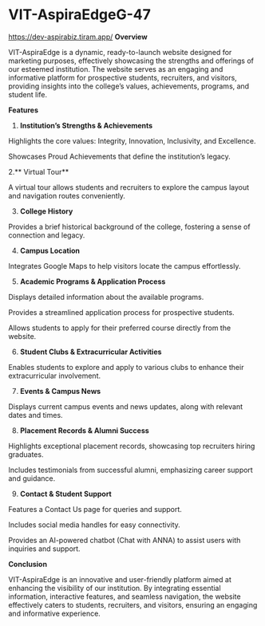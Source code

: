 # VIT-AspiraEdgeG-47
https://dev-aspirabiz.tiram.app/
**Overview**

VIT-AspiraEdge is a dynamic, ready-to-launch website designed for marketing purposes, effectively showcasing the strengths and offerings of our esteemed institution. The website serves as an engaging and informative platform for prospective students, recruiters, and visitors, providing insights into the college’s values, achievements, programs, and student life.

**Features**

1. **Institution’s Strengths & Achievements**

Highlights the core values: Integrity, Innovation, Inclusivity, and Excellence.

Showcases Proud Achievements that define the institution’s legacy.

2.** Virtual Tour**

A virtual tour allows students and recruiters to explore the campus layout and navigation routes conveniently.

3. **College History**

Provides a brief historical background of the college, fostering a sense of connection and legacy.

4. **Campus Location**

Integrates Google Maps to help visitors locate the campus effortlessly.

5. **Academic Programs & Application Process**

Displays detailed information about the available programs.

Provides a streamlined application process for prospective students.

Allows students to apply for their preferred course directly from the website.

6. **Student Clubs & Extracurricular Activities**

Enables students to explore and apply to various clubs to enhance their extracurricular involvement.

7. **Events & Campus News**

Displays current campus events and news updates, along with relevant dates and times.

8. **Placement Records & Alumni Success**

Highlights exceptional placement records, showcasing top recruiters hiring graduates.

Includes testimonials from successful alumni, emphasizing career support and guidance.

9. **Contact & Student Support**

Features a Contact Us page for queries and support.

Includes social media handles for easy connectivity.

Provides an AI-powered chatbot (Chat with ANNA) to assist users with inquiries and support.

**Conclusion**

VIT-AspiraEdge is an innovative and user-friendly platform aimed at enhancing the visibility of our institution. By integrating essential information, interactive features, and seamless navigation, the website effectively caters to students, recruiters, and visitors, ensuring an engaging and informative experience.

